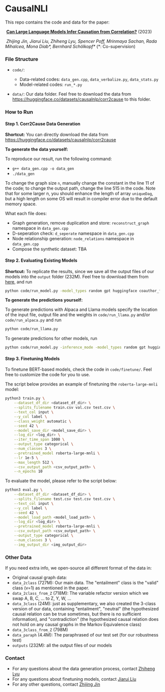 # CausalNLI

This repo contains the code and data for the paper: 

​		[**Can Large Language Models Infer Causation from Correlation?**](http://arxiv.org/abs/2306.05836) (2023)

​		*Zhijing Jin, Jiarui Liu, Zhiheng Lyu, Spencer Poff, Mrinmaya Sachan, Rada Mihalcea, Mona Diab\*, Bernhard Schölkopf\**       (*: Co-supervision)

### File Structure

- `code/`:
  - Data-related codes: `data_gen.cpp`, `data_verbalize.py`, `data_stats.py`
  - Model-related codes: `run_*.py` 

- `data/`: Our data folder. Feel free to download the data from https://huggingface.co/datasets/causalnlp/corr2cause to this folder.

### How to Run

#### Step 1. Corr2Cause Data Generation

**Shortcut:** You can directly download the data from https://huggingface.co/datasets/causalnlp/corr2cause

**To generate the data yourself:** 

To reproduce our result, run the following command:

* `g++ data_gen.cpp -o data_gen`
* `./data_gen`

To change the graph size `n`, manually change the constant in the line 11 of the code; to change the output path, change the line 515 in the code. Note that for some larger n, you should enhance the length of array `uniqueDag`, but a high length on some OS will result in compiler error due to the default memory space.

What each file does:

* Graph generation, remove duplication and store: `reconstruct_graph` namespace in `data_gen.cpp`
* D-seperation check: `d_seperate` namespace in `data_gen.cpp`
* Node relationship generation: `node_relations` namespace in `data_gen.cpp`
* Compose the synthetic dataset: TBA

#### Step 2. Evaluating Existing Models

**Shortcut:** To replicate the results, since we save all the output files of our models into the `output` folder (232M). Feel free to download them from [here](https://edmond.mpdl.mpg.de/dataset.xhtml?persistentId=doi:10.17617/3.VYGWHY), and run

```bash
python code/run_model.py -model_types random gpt huggingface coauthor_files
```

**To generate the predictions yourself:** 

To generate predictions with Alpaca and Llama models specify the location of the input file, output file and the weights in  `code/run_llama.py` and/or `code/run_alpaca.py` and run

```bash
python code/run_llama.py
```

To generate predictions for other models, run

```bash
python code/run_model.py -inference_mode -model_types random gpt huggingface coauthor_files
```

#### Step 3. Finetuning Models

To finetune BERT-based models, check the code in `code/finetune/`. Feel free to customize the code for you to use.

The script below provides an example of finetuning the `roberta-large-mnli` model:

```bash
python3 train.py \
    --dataset_df_dir <dataset_df_dir> \
    --splits_filename train.csv val.csv test.csv \
    --text_col input \
    --y_col label \
    --class_weight automatic \
    --seed 42 \
    --model_save_dir <model_save_dir> \
    --log_dir <log_dir> \
    --iter_time_span 1000 \
    --output_type categorical \
    --num_classes 3 \
    --pretrained_model roberta-large-mnli \
    --lr 1e-5 \
    --max_length 512 \
    --csv_output_path <csv_output_path> \
    --n_epochs 10
```

To evaluate the model, please refer to the script below:

```bash
python3 eval.py \
    --dataset_df_dir <dataset_df_dir> \
    --splits_filename test.csv test.csv test.csv \
    --text_col input \
    --y_col label \
    --seed 42 \
    --model_load_path <model_load_path> \
    --log_dir <log_dir> \
    --pretrained_model roberta-large-mnli \
    --csv_output_path <csv_output_path> \
    --output_type categorical \
    --num_classes 3 \
    --img_output_dir <img_output_dir>
```



### Other Data

If you need extra info, we open-source all different format of the data in:

- Original causal graph data: 
- `data_2class` (727M): Our main data. The "entailment" class is the "valid" class (v=1) as mentioned in the paper.
- `data_2class_from_Z` (718M): The variable refactor version which we swap A, B, C, ... to Z, Y, W, ...
- `data_3class` (24M): just as supplementary, we also created the 3-class version of our data, containing "entailment", "neutral" (the hypothesized causal relation can be true sometimes, but there is no sufficient information), and "contradiction" (the hypothesized causal relation does not hold on any causal graphs in the Markov Equivalence class)
- `data_3class_from_Z` (798M) 
- `data_paraph` (4.4M): The paraphrased of our test set (for our robustness test)
- `outputs` (232M): all the output files of our models

### Contact

- For any questions about the data generation process, contact [Zhiheng Lyu](https://cogito233.github.io/)
- For any questions about finetuning models, contact [Jiarui Liu](https://jiarui-liu.github.io/)
- For any other questions, contact [Zhijing Jin](https://zhijing-jin.com)
